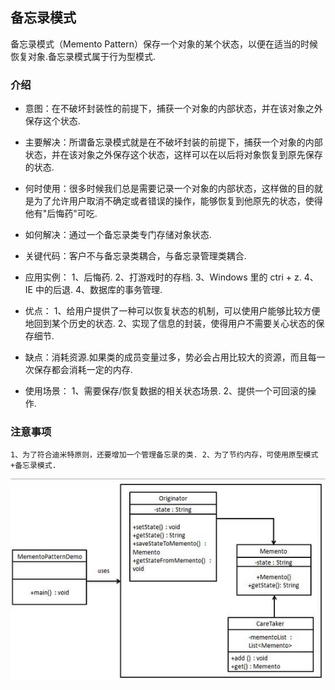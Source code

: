 ## 备忘录模式
备忘录模式（Memento Pattern）保存一个对象的某个状态，以便在适当的时候恢复对象.备忘录模式属于行为型模式.

### 介绍
- 意图：在不破坏封装性的前提下，捕获一个对象的内部状态，并在该对象之外保存这个状态.

- 主要解决：所谓备忘录模式就是在不破坏封装的前提下，捕获一个对象的内部状态，并在该对象之外保存这个状态，这样可以在以后将对象恢复到原先保存的状态.

- 何时使用：很多时候我们总是需要记录一个对象的内部状态，这样做的目的就是为了允许用户取消不确定或者错误的操作，能够恢复到他原先的状态，使得他有"后悔药"可吃.

- 如何解决：通过一个备忘录类专门存储对象状态.

- 关键代码：客户不与备忘录类耦合，与备忘录管理类耦合.

- 应用实例： 1、后悔药. 2、打游戏时的存档. 3、Windows 里的 ctri + z. 4、IE 中的后退. 4、数据库的事务管理.

- 优点： 1、给用户提供了一种可以恢复状态的机制，可以使用户能够比较方便地回到某个历史的状态. 2、实现了信息的封装，使得用户不需要关心状态的保存细节.

- 缺点：消耗资源.如果类的成员变量过多，势必会占用比较大的资源，而且每一次保存都会消耗一定的内存.

- 使用场景： 1、需要保存/恢复数据的相关状态场景. 2、提供一个可回滚的操作.

### 注意事项
    1、为了符合迪米特原则，还要增加一个管理备忘录的类. 2、为了节约内存，可使用原型模式+备忘录模式.

![备忘录模式](../img/memento_pattern_uml_diagram.jpg)